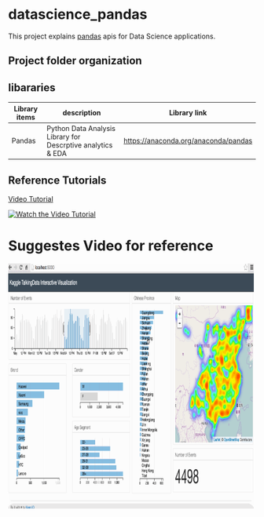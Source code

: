 # datascience_pandas
This project explains [pandas](https://anaconda.org/anaconda/pandas) apis for Data Science applications. 

## Project folder organization


## libararies

| Library items      | description    | Library link   |
|------------|-------------|-------------|
| Pandas | Python Data Analysis Library for Descrptive analytics & EDA | https://anaconda.org/anaconda/pandas | 


## Reference Tutorials
[Video Tutorial](https://www.youtube.com/watch?v=ikOEn8jY2Is)


[![Watch the Video Tutorial](http://adilmoujahid.com/images/data-viz-talkingdata.gif)](https://www.youtube.com/watch?v=ikOEn8jY2Is)


# Suggestes Video for reference
<img src = "git_image/pandas.gif" width="500" height="500" >
